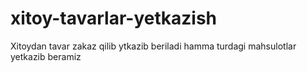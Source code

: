 # xitoy-tavarlar-yetkazish
Xitoydan tavar zakaz qilib ytkazib beriladi hamma turdagi mahsulotlar yetkazib beramiz
